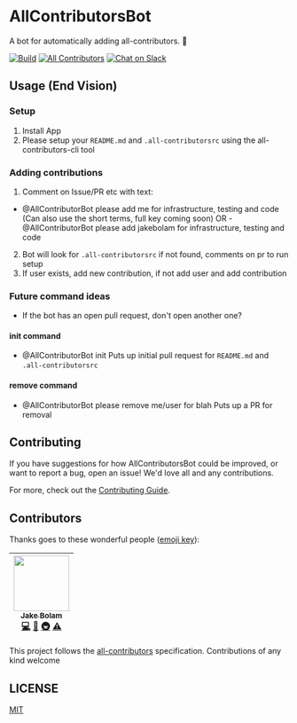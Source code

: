# AllContributorsBot
A bot for automatically adding all-contributors. 🤖

[![Build](https://img.shields.io/circleci/project/github/all-contributors/bot/master.svg)](https://circleci.com/gh/all-contributors/bot)
[![All Contributors](https://img.shields.io/badge/all_contributors-1-orange.svg)](#contributors)
[![Chat on Slack](https://img.shields.io/badge/slack-join-ff69b4.svg)](https://join.slack.com/t/all-contributors/shared_invite/enQtNTE3ODMyMTA4NTk0LTUwZDMxZGZkMmViMzYzYzk2YTM2NjRkZGM5Yzc0ZTc5NmYzNWY3Y2Q0ZTY3ZmFhZDgyY2E3ZmIzNWQwMTUxZmE)


## Usage (End Vision)
### Setup
1. Install App
2. Please setup your `README.md` and `.all-contributorsrc` using the all-contributors-cli tool

### Adding contributions
1. Comment on Issue/PR etc with text:
- @AllContributorBot please add me for infrastructure, testing and code (Can also use the short terms, full key coming soon)
OR - @AllContributorBot please add jakebolam for infrastructure, testing and code
2. Bot will look for `.all-contributorsrc` if not found, comments on pr to run setup
3. If user exists, add new contribution, if not add user and add contribution


### Future command ideas
- If the bot has an open pull request, don't open another one?

#### init command
- @AllContributorBot init
Puts up initial pull request for `README.md` and `.all-contributorsrc`

#### remove command
- @AllContributorBot please remove me/user for blah
Puts up a PR for removal


## Contributing
If you have suggestions for how AllContributorsBot could be improved, or want to report a bug, open an issue! We'd love all and any contributions.

For more, check out the [Contributing Guide](CONTRIBUTING.md).

## Contributors

Thanks goes to these wonderful people ([emoji key](https://github.com/all-contributors/all-contributors#emoji-key)):

<!-- ALL-CONTRIBUTORS-LIST:START - Do not remove or modify this section -->
<!-- prettier-ignore -->
| [<img src="https://avatars2.githubusercontent.com/u/3534236?v=4" width="100px;"/><br /><sub><b>Jake Bolam</b></sub>](https://jakebolam.com)<br />[💻](https://github.com/all-contribtuors/bot/commits?author=jakebolam "Code") [🤔](#ideas-jakebolam "Ideas, Planning, & Feedback") [🚇](#infra-jakebolam "Infrastructure (Hosting, Build-Tools, etc)") [⚠️](https://github.com/all-contribtuors/bot/commits?author=jakebolam "Tests") |
| :---: |
<!-- ALL-CONTRIBUTORS-LIST:END -->

This project follows the [all-contributors](https://github.com/all-contributors/all-contributors) specification. Contributions of any kind welcome

## LICENSE

[MIT](LICENSE)
